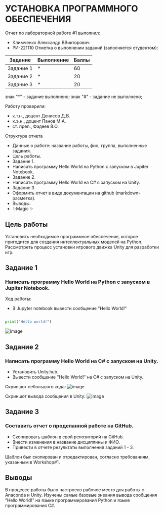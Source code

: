 # УСТАНОВКА ПРОГРАММНОГО ОБЕСПЕЧЕНИЯ
Отчет по лабораторной работе #1 выполнил:
- Климченко Александр ВВикторович
- РИ-221110
Отметка о выполнении заданий (заполняется студентом):

| Задание | Выполнение | Баллы |
| ------ | ------ | ------ |
| Задание 1 | * | 60 |
| Задание 2 | * | 20 |
| Задание 3 | * | 20 |

знак "*" - задание выполнено; знак "#" - задание не выполнено;

Работу проверили:
- к.т.н., доцент Денисов Д.В.
- к.э.н., доцент Панов М.А.
- ст. преп., Фадеев В.О.


Структура отчета

- Данные о работе: название работы, фио, группа, выполненные задания.
- Цель работы.
- Задание 1.
- Написать программу Hello World на Python с запуском в Jupiter Notebook.
- Задание 2.
- Написать программу Hello World на C# с запуском на Unity. 
- Задание 3.
- Оформить отчет в виде документации на github (markdown-разметка).
- Выводы.
- ✨Magic ✨

## Цель работы
Установить необходимое программное обеспечение, которое пригодится для создания интеллектуальных моделей на Python. Рассмотреть процесс установки игрового движка Unity для разработки игр.

## Задание 1
### Написать программу Hello World на Python с запуском в Jupiter Notebook.
Ход работы:
- В Jupyter notebook вывести сообщение "Hello World!"

```py

print("Hello world!")

```
![image](https://github.com/dzyxyx/Laba_1/assets/152580474/f213b0e8-426e-47f7-8071-78c9fa86995e)


## Задание 2
### Написать программу Hello World на C# с запуском на Unity.

- Установить Unity.hub.
- Вывести сообщение "Hello World!" на C#  с запуском на Unity.

Скриншот небольшого кода:
![image](https://github.com/dzyxyx/Laba_1/assets/152580474/53785380-5de8-4bae-a6e1-c3de3b5e309e)

Скриншот вывода сообщения в Unity:
![image](https://github.com/dzyxyx/Laba_1/assets/152580474/6055d6a0-2cc7-4374-a4c3-ce05ace7ba57)

## Задание 3
### Составить отчет о проделанной работе на GitHub.
- Скопировать шаблон в свой репозиторий на GitHub.
- Внести изменения в название дисциплины и ФИО.
- Привести в отчете результаты выполнения заданий 1 - 3.

Шаблон был скопирован и отредактирован, согласно требованиям, указанным в Workshop#1.

## Выводы

В процессе работы было настроено рабочее место для работы с Anaconda и Unity. Изучены самые базовые знеания вывода сообщения "Hello World!" на языке программирования Python и языке программирования С#.

